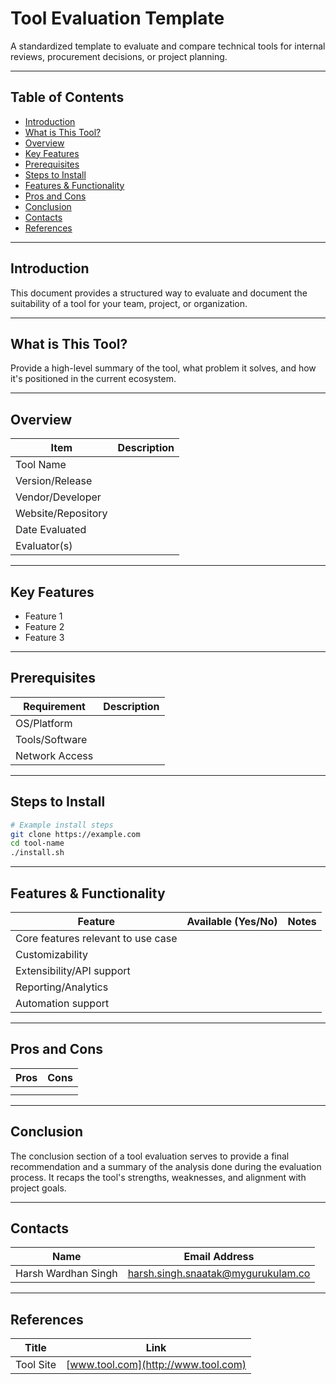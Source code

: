 # Tool Evaluation Template

A standardized template to evaluate and compare technical tools for internal reviews, procurement decisions, or project planning.

---

## Table of Contents

- [Introduction](#introduction)
- [What is This Tool?](#what-is-this-tool)
- [Overview](#overview)
- [Key Features](#key-features)
- [Prerequisites](#prerequisites)
- [Steps to Install](#steps-to-install)
- [Features & Functionality](#features--functionality)
- [Pros and Cons](#pros-and-cons)
- [Conclusion](#conclusion)
- [Contacts](#contacts)
- [References](#references)

---

## Introduction

This document provides a structured way to evaluate and document the suitability of a tool for your team, project, or organization.

---


## What is This Tool?

Provide a high-level summary of the tool, what problem it solves, and how it's positioned in the current ecosystem.

---

## Overview

| Item               | Description           |
|--------------------|------------------------|
| Tool Name          |                        |
| Version/Release    |                        |
| Vendor/Developer   |                        |
| Website/Repository |                        |
| Date Evaluated     |                        |
| Evaluator(s)       |                        |

---

## Key Features

- Feature 1  
- Feature 2  
- Feature 3

---

## Prerequisites

| Requirement    | Description          |
|----------------|----------------------|
| OS/Platform    |                      |
| Tools/Software |                      |
| Network Access |                      |

---

## Steps to Install

```bash
# Example install steps
git clone https://example.com
cd tool-name
./install.sh
```

---


## Features & Functionality

| Feature                          | Available (Yes/No) | Notes       |
|----------------------------------|---------------------|-------------|
| Core features relevant to use case |                     |             |
| Customizability                   |                     |             |
| Extensibility/API support        |                     |             |
| Reporting/Analytics              |                     |             |
| Automation support               |                     |             |

---

## Pros and Cons

| Pros                     | Cons                     |
|--------------------------|--------------------------|
|                          |                          |
|                          |                          |

---


## Conclusion

The conclusion section of a tool evaluation serves to provide a final recommendation and a summary of the analysis done during the evaluation process. It recaps the tool's strengths, weaknesses, and alignment with project goals.

---

## Contacts

| Name               | Email Address                         |
|--------------------|----------------------------------------|
| Harsh Wardhan Singh| harsh.singh.snaatak@mygurukulam.co     |

---

## References

| Title     | Link                        |
|-----------|-----------------------------|
| Tool Site | [www.tool.com](http://www.tool.com) |
